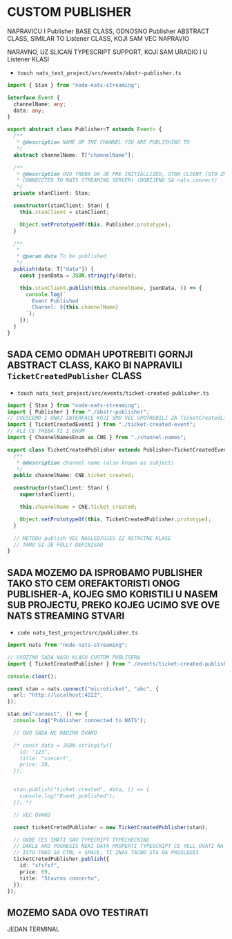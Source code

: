 # CUSTOM PUBLISHER

NAPRAVICU I Publisher BASE CLASS, ODNOSNO Publisher ABSTRACT CLASS, SIMILAR TO Listener CLASS, KOJI SAM VEC NAPRAVIO

NARAVNO, UZ SLICAN TYPESCRIPT SUPPORT, KOJI SAM URADIO I U Listener KLASI

- `touch nats_test_project/src/events/abstr-publisher.ts`

```ts
import { Stan } from "node-nats-streaming";

interface Event {
  channelName: any;
  data: any;
}

export abstract class Publisher<T extends Event> {
  /**
   * @description NAME OF THE CHANNEL YOU ARE PUBLISHING TO
   */
  abstract channelName: T["channelName"];

  /**
   * @description OVO TREBA DA JE PRE INITIALLIZED, STAN CLIENT (STO ZNACI DA BISMO VEC TREBAL IDA BUDEMO
   * CONNECCTED TO NATS STREAMING SERVER) (DOBIJENO SA nats.connect)
   */
  private stanClient: Stan;

  constructor(stanClient: Stan) {
    this.stanClient = stanClient;

    Object.setPrototypeOf(this, Publisher.prototype);
  }

  /**
   *
   * @param data To be published
   */
  publish(data: T["data"]) {
    const jsonData = JSON.stringify(data);

    this.stanClient.publish(this.channelName, jsonData, () => {
      console.log(`
        Event Published
        Channel: ${this.channelName}
      `);
    });
  }
}
```

## SADA CEMO ODMAH UPOTREBITI GORNJI ABSTRACT CLASS, KAKO BI NAPRAVILI `TicketCreatedPublisher` CLASS

- `touch nats_test_project/src/events/ticket-created-publisher.ts`

```ts
import { Stan } from "node-nats-streaming";
import { Publisher } from "./abstr-publisher";
// UVESCEMO I ONAJ INTERFACE KOJI SMO VEC UPOTREBILI ZA TicketCreatedListener-A
import { TicketCreatedEventI } from "./ticket-created-event";
// ALI CE TREBA TI I ENUM
import { ChannelNamesEnum as CNE } from "./channel-names";

export class TicketCreatedPublisher extends Publisher<TicketCreatedEventI> {
  /**
   * @description channel name (also known as subject)
   */
  public channelName: CNE.ticket_created;

  constructor(stanClient: Stan) {
    super(stanClient);

    this.channelName = CNE.ticket_created;

    Object.setPrototypeOf(this, TicketCreatedPublisher.prototype);
  }

  // METODU publish VEC NASLEDJUJES IZ ASTRCTNE KLASE
  // TAMO SI JE FULLY DEFINISAO
}
```

## SADA MOZEMO DA ISPROBAMO PUBLISHER TAKO STO CEM OREFAKTORISTI ONOG PUBLISHER-A, KOJEG SMO KORISTILI U NASEM SUB PROJECTU, PREKO KOJEG UCIMO SVE OVE NATS STREAMING STVARI

- `code nats_test_project/src/publisher.ts`

```ts
import nats from "node-nats-streaming";

// UVOZIMO SADA NASU KLASU CUSTOM PUBLISERA
import { TicketCreatedPublisher } from "./events/ticket-created-publisher";

console.clear();

const stan = nats.connect("microticket", "abc", {
  url: "http://localhost:4222",
});

stan.on("connect", () => {
  console.log("Publisher connected to NATS");

  // OVO SADA NE RADIMO OVAKO

  /* const data = JSON.stringify({
    id: "123",
    title: "concert",
    price: 20,
  });


  stan.publish("ticket:created", data, () => {
    console.log("Event published");
  }); */

  // VEC OVAKO

  const ticketCretedPublisher = new TicketCreatedPublisher(stan);

  // OVDE CES IMATI SAV TYPECRIPT TYPECHECKING
  // DAKLE AKO POGRESIS NEKI DATA PROPERTI TYPESCRIPT CE YELL-OVATI NA TEBE
  // ISTO TAKO SA CTRL + SPACE, TI ZNAS TACNO STA DA PROSLEDIS 
  ticketCretedPublisher.publish({
    id: "sfsfsf",
    price: 69,
    title: "Stavros concerto",
  });
});

```

## MOZEMO SADA OVO TESTIRATI

JEDAN TERMINAL
